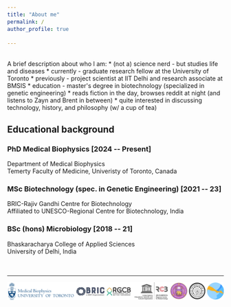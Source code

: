 ```yaml
---
title: "About me"
permalink: /
author_profile: true

---
```

<br>
A brief description about who I am:
* (not a) science nerd - but studies life and diseases
* currently - graduate research fellow at the University of Toronto
* previously - project scientist at IIT Delhi and research associate at BMSIS
* education - master's degree in biotechnology (specialized in genetic engineering)
* reads fiction in the day, browses reddit at night (and listens to Zayn and Brent in between)
* quite interested in discussing technology, history, and philosophy (w/ a cup of tea)

## Educational background
### PhD Medical Biophysics [2024 -- Present]
Department of Medical Biophysics <br>
Temerty Faculty of Medicine, Univeristy of Toronto, Canada
### MSc Biotechnology (spec. in Genetic Engineering) [2021 -- 23]
BRIC-Rajiv Gandhi Centre for Biotechnology <br>
Affiliated to UNESCO-Regional Centre for Biotechnology, India
### BSc (hons) Microbiology [2018 -- 21]
Bhaskaracharya College of Applied Sciences <br>
University of Delhi, India <br> <br> <br>

<hr>
<img style="width:600px;" src="/images/logos-new2.png" alt="Institute_Logos" class="inline"/>

